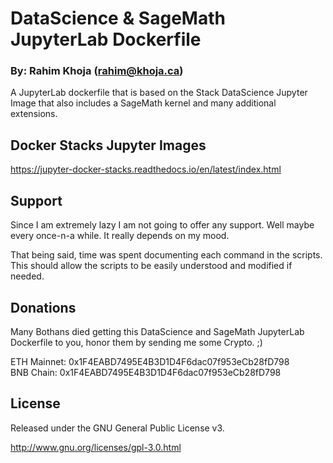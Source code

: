 # DataScience & SageMath JupyterLab Dockerfile 
### By: Rahim Khoja (rahim@khoja.ca)

A JupyterLab dockerfile that is based on the Stack DataScience Jupyter Image that also includes a SageMath kernel and many additional extensions.

## Docker Stacks Jupyter Images
https://jupyter-docker-stacks.readthedocs.io/en/latest/index.html


## Support

Since I am extremely lazy I am not going to offer any support. Well maybe every once-n-a while. It really depends on my mood. 

That being said, time was spent documenting each command in the scripts. This should allow the scripts to be easily understood and modified if needed. 


## Donations
Many Bothans died getting this DataScience and SageMath JupyterLab Dockerfile to you, honor them by sending me some Crypto. ;)

ETH Mainnet: 0x1F4EABD7495E4B3D1D4F6dac07f953eCb28fD798   
BNB Chain: 0x1F4EABD7495E4B3D1D4F6dac07f953eCb28fD798   



## License
Released under the GNU General Public License v3. 

http://www.gnu.org/licenses/gpl-3.0.html
